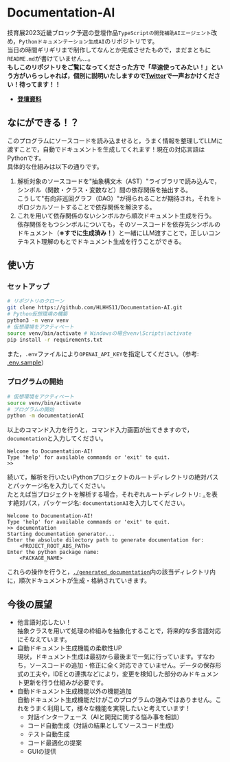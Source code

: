 # Documentation-AI
技育展2023近畿ブロック予選の登壇作品`TypeScriptの開発補助AIエージェント`改め，`Pythonドキュメンテーション生成AI`のリポジトリです。  
当日の時間ギリギリまで制作してなんとか完成させたもので，まだまともに`README.md`が書けていません…。  
**もしこのリポジトリをご覧になってくださった方で「早速使ってみたい！」という方がいらっしゃれば，個別に説明いたしますので[Twitter](https://twitter.com/YAMAnoKUCHI_)で一声おかけください！待ってます！！**  
- [**登壇資料**](https://onedrive.live.com/edit.aspx?resid=27A40157802CF400!238738&ithint=file%2cpptx&ct=1691746036945&wdOrigin=OFFICECOM-WEB.MAIN.MRU)

## なにができる！？
このプログラムにソースコードを読み込ませると，うまく情報を整理してLLMに渡すことで，自動でドキュメントを生成してくれます！現在の対応言語はPythonです。  
具体的な仕組みは以下の通りです。
1. 解析対象のソースコードを"抽象構文木（AST）"ライブラリで読み込んで，シンボル（関数・クラス・変数など）間の依存関係を抽出する。  
   こうして"有向非巡回グラフ（DAG）"が得られることが期待され，それをトポロジカルソートすることで依存関係を解決する。
1. これを用いて依存関係のないシンボルから順次ドキュメント生成を行う。  
   依存関係をもつシンボルについても，そのソースコードを依存先シンボルのドキュメント（**※すでに生成済み！**）と一緒にLLM渡すことで，正しいコンテキスト理解のもとでドキュメント生成を行うことができる。


## 使い方
### セットアップ
``` sh
# リポジトリのクローン
git clone https://github.com/HLHHS11/Documentation-AI.git
# Python仮想環境の構築
python3 -m venv venv
# 仮想環境をアクティベート
source venv/bin/activate # Windowsの場合venv\Scripts\activate
pip install -r requirements.txt
```
また，`.env`ファイルにより`OPENAI_API_KEY`を指定してください。（参考: [.env.sample](./.env.sample)）
### プログラムの開始
``` sh
# 仮想環境をアクティベート
source venv/bin/activate
# プログラムの開始
python -m documentationAI
```
以上のコマンド入力を行うと，コマンド入力画面が出てきますので，`documentation`と入力してください。  
```
Welcome to Documentation-AI!
Type 'help' for available commands or 'exit' to quit.
>>
```
続いて，解析を行いたいPythonプロジェクトのルートディレクトリの絶対パスとパッケージ名を入力してください。  
たとえば当プロジェクトを解析する場合，それぞれルートディレクトリ: [`.`](.)を表す絶対パス，パッケージ名: `documentationAI`を入力してください。
```
Welcome to Documentation-AI!
Type 'help' for available commands or 'exit' to quit.
>> documentation
Starting documentation generator...
Enter the absolute dilectory path to generate documentation for:
    <PROJECT_ROOT_ABS_PATH>
Enter the python package name:
    <PACKAGE_NAME>
```
これらの操作を行うと，[`./generated_documentation`](./generated_documentation)内の該当ディレクトリ内に，順次ドキュメントが生成・格納されていきます。

## 今後の展望
- 他言語対応したい！  
  抽象クラスを用いて処理の枠組みを抽象化することで，将来的な多言語対応にそなえています。
- 自動ドキュメント生成機能の柔軟性UP  
  現状，ドキュメント生成は最初から最後まで一気に行っています。すなわち，ソースコードの追加・修正に全く対応できていません。データの保存形式の工夫や，IDEとの連携などにより，変更を検知した部分のみドキュメント更新を行う仕組みが必要です。
- 自動ドキュメント生成機能以外の機能追加  
  自動ドキュメント生成機能だけがこのプログラムの強みではありません。これをうまく利用して，様々な機能を実現したいと考えています！
  - 対話インターフェース（AIと開発に関する悩み事を相談）
  - コード自動生成（対話の結果としてソースコード生成）
  - テスト自動生成
  - コード最適化の提案
  - GUIの提供
